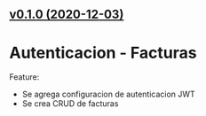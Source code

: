 ## [v0.1.0 (2020-12-03)](https://github.com/juanhurtadopayco/ED_commerce_api/compare/v0.1.0..v0.1.0)

# Autenticacion - Facturas
Feature: 
- Se agrega configuracion de autenticacion JWT
- Se crea CRUD de facturas
